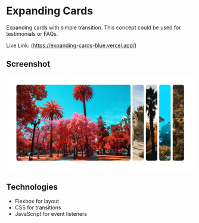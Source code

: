 # Expanding Cards

Expanding cards with simple transition. This concept could be used for testimonials or FAQs.

Live Link: (https://expanding-cards-blue.vercel.app/)

## Screenshot

![Example screenshot](./expanding-cards-screenshot.png)

## Technologies

- Flexbox for layout
- CSS for transitions
- JavaScript for event listeners
